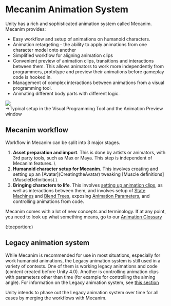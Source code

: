 Mecanim Animation System
========================


Unity has a rich and sophisticated animation system called <span class=keyword>Mecanim</span>. Mecanim provides:

* Easy workflow and setup of animations on humanoid characters.
* Animation retargeting - the ability to apply animations from one character model onto another
* Simplified workflow for aligning animation clips
* Convenient preview of animation clips, transitions and interactions between them. This allows animators to work more independently from programmers, prototype and preview their animations before gameplay code is hooked in.
* Management of complex interactions between animations from a visual programming tool.
* Animating different body parts with different logic.

![](http://docwiki.hq.unity3d.com/uploads/Main/MecanimShowcase.png)  
->Typical setup in the Visual Programming Tool and the <span class=inspector>Animation Preview window</span>

Mecanim workflow
----------------


Workflow in Mecanim can be split into 3 major stages.

1. __Asset preparation and import__. This is done by artists or animators, with 3rd party tools, such as Max or Maya. This step is independent of Mecanim features. \\
2. __Humanoid character setup for Mecanim__. This involves creating and setting up an [Avatar<span class=keyword>](</span>CreatingtheAvatar) tweaking [Muscle definitions<span class=keyword>](</span>MuscleDefinitions).\\
3. __Bringing characters to life__. This involves [setting up animation clips](AligningAnimationClips), as well as interactions between them, and involves setup of [State Machines](AnimationStateMachines) and [Blend Trees](AnimationBlendTrees), exposing [Animation Parameters](AnimationParameters), and controlling animations from code. 

Mecanim comes with a lot of new concepts and terminology. If at any point, you need to look up what something means, go to our [Animation Glossary](AnimationGlossary)

(:tocportion:)

Legacy animation system
-----------------------

While Mecanim is recommended for use in most situations, especially for work humanoid animations, the Legacy animation system is still used in a variety of contexts. One of them is working legacy animations and code (content created before Unity 4.0). Another is controlling animation clips with parameters other than time (for example for controlling the aiming angle). 
For information on the Legacy animation system, see [this section](Main.Animations40)

Unity intends to phase out the Legacy animation system over time for all cases by merging the workflows with Mecanim.
